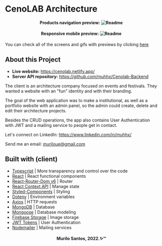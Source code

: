 <h1>CenoLAB Architecture</h1>

<h4 align="center">
    <span>Products navigation preview:</span>
  <img alt="Readme" title="Readme" src="./github/PREVIEW_NAVIGATION.gif" />
</h4>

<h4 align="center">
    <span>Responsive mobile preview:</span>
  <img alt="Readme" title="Readme" src="./github/PREVIEW_RESPONSIVE_MOBILE.gif" />
</h4>


You can check all of the screens and gifs with previews by clicking [here](https://github.com/muhhx/Cenolab-Frontend/tree/master/github)

## About this Project
- **Live website:** <https://cenolab.netlify.app/>
- **Server API repository:** <https://github.com/muhhx/Cenolab-Backend>
  
The client is an architecture company focused on events and festivals. They wanted a website with an "fun" identity and with their branding.

The goal of the web application was to make a institutional, as well as a portfolio website with an admin panel, so the admin could create, delete and edit their architecture projects.

Besides the CRUD operations, the app also contains User Authentication with JWT and a mailing service to people get in contact.
  

Let's connect on LinkedIn: <https://www.linkedin.com/in/muhhx/>

Send me an email: muriloue@gmail.com

## Built with (client)
- [Typescript](https://www.typescriptlang.org/) | More transparency and control over the code
- [React](https://reactjs.org/docs/getting-started.html) | React functional components
- [React-Router-Dom v6](https://reactrouter.com/docs/en/v6/getting-started/overview) | Router
- [React Context API](https://reactjs.org/docs/context.html) | Manage state
- [Styled-Components](https://styled-components.com/) | Styling
- [Dotenv](https://www.npmjs.com/package/dotenv) | Environment variables
- [Axios](https://axios-http.com/docs/intro) | HTTP requests
- [MongoDB](https://www.mongodb.com/) | Database
- [Mongoose](https://mongoosejs.com/docs/documents.html) | Database modeling
- [Firebase Storage](https://firebase.google.com/docs/storage) | Image storage
- [JWT Tokens](https://jwt.io/) | User Authentication
- [Nodemailer](https://nodemailer.com/about/) | Mailing services


<h4 align="center">Murilo Santos, 2022.✨™</h4>